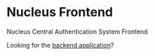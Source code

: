 # Nucleus Frontend
Nucleus Central Authentication System Frontend

Looking for the [backend application](https://github.com/ahmard/nucleus-backend)?
